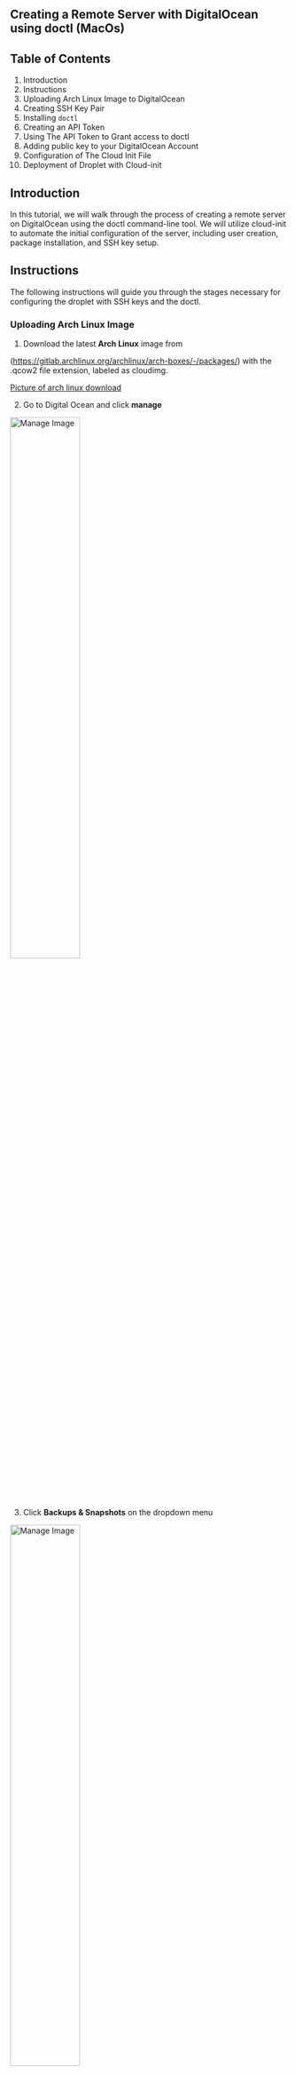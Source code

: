 ## Creating a Remote Server with DigitalOcean using doctl (MacOs)

## Table of Contents

1. Introduction
2. Instructions
3. Uploading Arch Linux Image to DigitalOcean
4. Creating SSH Key Pair 
5. Installing ```doctl```
6. Creating an API Token
7. Using The API Token to Grant access to doctl
8. Adding public key to your DigitalOcean Account 
9. Configuration of The Cloud Init File
10. Deployment of Droplet with Cloud-init

## Introduction

In this tutorial, we will walk through the process of creating a remote server on DigitalOcean using the doctl command-line tool. We will utilize cloud-init to automate the initial configuration of the server, including user creation, package installation, and SSH key setup.

## Instructions

The following instructions will guide you through the stages necessary for configuring the droplet with SSH keys and the doctl.


### Uploading Arch Linux Image 

1. Download the latest **Arch Linux** image from 

(https://gitlab.archlinux.org/archlinux/arch-boxes/-/packages/) with the .qcow2 file extension, labeled as cloudimg. 

[Picture of arch linux download](./pictures/arch.png) 

2. Go to Digital Ocean and click **manage**

<img src="pictures/manage.png" alt="Manage Image" style="width:50%;">

3. Click **Backups & Snapshots** on the dropdown menu

<img src="pictures/Untitled document (3).png" alt="Manage Image" style="width:50%;">

4. Click **Custom Images**

5. Click **Upload Images** and select Arch Linux Image and open the file

6. Click on **distribution** and select Arch Linux

<img src="pictures/Untitled document (4).png" alt="Manage Image" style="width:50%;">

7. Select your closest region

<img src="pictures/Screenshot 2024-09-25 at 10.36.18 PM.png" alt="Manage Image" style="width:50%;">

8. **Click** Upload Image

Your Arch Linux image has been successfully uploaded to DigitalOcean!

### Creating SSH Keys

SSH keys allow you to securley connect to your Droplet, and they are safer than passwords since the private key remains on your computer.
a
1. Open your Terminal 

2. Type ```cd``` to see change to your user home directory

3. Type ```mkdir .ssh``` to create a directory called .ssh 

4. ```cd``` into .ssh to navigate to the newly opened directory. 

(image)


NOTE: Run ls -a to confirm if .ssh has been made.


5. Type ```ssh-keygen -t ed25519 -f ~/.ssh/do-key -C "your email address"``` and **enter** to generate a new SSH key pair 

* ```ssh-keygen``` command generates a SSH key pair

* ```-t ed 25519``` specifies that the Ed25519 is the key type to create, as its known for its security

* ```f ~/.ssh/do-key``` assigns the filename for the private key (do-key) in the .ssh directory; the public key will have the .pub extension by default.

* ```-C``` adds a comment to the key, often for identification, such as your email address.

NOTE: Change "your email address" to your email of choice and you can change do-key name, for example hello-key

6. Press **enter** and type a passphrase or press **enter** for no passphrase

7. Type ```cd .ssh``` then use ```ls``` to confirm your authorized keys

(image)

### Installing DOCTL 

1. Open your Terminal

2. Install Homebrew on your MacOs by copying the following command

``` 
/bin/bash -c "$(curl -fsSL https://raw.githubusercontent.com/Homebrew/install/HEAD/install.sh)"

```
* ```/bin/bash -c....``` downloads and executes HomeBrews installation

3. Once installed, Type and run the following **command**

```
brew install doctl
``` 
* ```Brew install doctl``` command uses Homebrew to install the DigitalOcean command-line tool (doctl).

(image)

4.Type ```doctl version``` once installed to verify the installation

* ```doctl version``` displays the version of doctl that is currently installed and verifies the installation.

![Upload Image](./Pictures/Select%20your%20closes%20region%20and%20Click%20Upload%20Image.jpg)

```doctl``` has been installed successfully!

### Creating an API Token

1. Click API on the left hand side of the Menu on DigitalOcean

(image)

2. Click **Generate New Token**

3. Type a **Token Name**, and give it **full access** then click **Generate Token**

(image)

4. Copy and Paste the **token** in a secure storage, file or server. 

NOTE: A **Generated Token** is only shown once.

Your API token has been created!

### Using The API Token to Grant access to doctl

1. Open terminal 

2. Type the following command 

```doctl auth init --context NAME```

* ```doctl auth init``` initalizes doctl with your API token for authentication

* ```--context NAME``` is a parameter that sets a custom name for the context which will help differentiate between multiple configurations.

NOTE: Change **NAME** to something appropiate

3. Copy and Paste your generated token into the terminal 

4. Press Enter and wait for a green checkmark.

Example: Validating token... ✔

(image)

5. Run ```doctl account get``` to validate that doctl is working successfully

* ```doctl account get``` retrieves and displays information about your DigitalOcean account

(image) 

### Adding public key to your DigitalOcean Account using doctl

1. Copy and paste the following commands to add SSH key to DigitalOcean 

```
doctl compute ssh-key create "My SSH Key" --public-key "$(cat ~/.ssh/do-key.pub)"

``` 

NOTE: Replace "do-key" with the name of your SSH key and "My SSH Key" with your preferred name

* ```doctl compute ssh-key create``` command creates a new SSH key associated with your DigitalOcean account

* ```My SSH Key``` is the name you assign to your SSH key

* ```--public-key "$(cat ~/.ssh/do-key.pub)"``` specifies the public key to be uploaded by reading it from the local file. The $(cat ~/.ssh/do-key.pub) retrieves the contents of your public key file.

2. Press Enter 

(image)

3. Go to DigitalOcean and **click** settings. 

(image)

3. Click security and see if your key is uplodaed

(image)


### Configuration of The Cloud Init File 

1. Copy and Paste the following to **install neovim** 

```
brew install neovim

```

* ```brew install neovim``` installs the Neovim text editor 

2. Type the following command to create a file

```nvim cloud-config.yaml```

* ```nvim cloud-config.yaml``` opens the Neovim editor to create or edit the cloud-config.yaml file.

3. Copy and Paste the following content into the **file**, then pres ```i```for "insert mode"

#cloud-config
users:
  - name: example-user
    shell: /bin/bash
    sudo: ['ALL=(ALL) NOPASSWD:ALL']
    ssh_authorized_keys:
      - <your public SSH Key>
disable_root: true
packages:
  - nginx
runcmd:
  - 'export PUBLIC_IPV4=$(curl -s http://169.254.169.254/metadata/v1/interfaces/public/0/ipv4/address)'
  - 'echo Droplet: $(hostname), IP Address: $PUBLIC_IPV4 > /var/www/html/index.html'

* ```users``` specifies a list of users to create on the system.

* ```name``` defines the username for the newly created user.

* ```shell``` Specifies the default shell for the user.

* ```sudo``` provides the user with unrestricted sudo access.

* ```ssh_authorized_keys``` lists SSH keys that will be authorized for the user.

* ```disable_root true``` prevents root access from SSH to improve security.

* ```packages``` identifies packages to install during the initial boot

4. Change name to your something of your choice

5. Change <your public SSH Key> with your public SSH Key

NOTE: Remove <>

(image)

6. Press ```esc``` to exit Insert Mode and type ```:wq``` to save and exit nvim

(image)

### Deployment of Droplet with Cloud-init

1. Open Terminal 

2. Copy the following command, then locate your key ID

``` 
doctl compute ssh-key list 

```

* ```doctl compute ssh-key list``` lists all the SSH keys associated with your DigitalOcean account which will allow you to find the ID for your newly added key.

3. Use the command below to check list of image

```
doctl compute image list-user

```

* ```doctl compute image list-user``` retrieves a list of images that you have uploaded to your account.

NOTE: Search for Arch Linux 

4. **Run** the followig command to create your droplet

``` 
doctl compute droplet create --image 165064169 --size s-1vcpu-1gb --region sfo3 --ssh-keys < git-user > --user-data-file < path-to-your-cloud-init-file > --wait first-droplet 
 
```
* ```doctl compute droplet create``` command initiates the creation of a new Droplet in your DigitalOcean account.

* ```--image YOUR_IMAGE_ID``` specifies the ID of the image you wish to use for the Droplet.

* ```--size s-1vcpu-1gb``` defines the resources allocated to your Droplet, including CPU and memory.

* ```--region sfo3``` indicates the data center region where the Droplet will be hosted.

* ```--ssh-keys YOUR_SSH_KEY_ID``` provides the ID of the SSH key to use for access.

* ```--user-data-file PATH_TO_YOUR_CLOUD_INIT_FILE``` points to the cloud-init file for initial configuration.

* ```--wait first-droplet``` tells the command to wait until the Droplet is fully deployed before proceeding.

NOTE: Change < git-user > with your ID number from Deployment of Droplet with Cloud-init

Replace < path-to-your-cloud-init-file > to the path of your cloud-config.yaml file

(image)

5. Press Enter 

NOTE: This command may take a minute

(image)

6. Copy and Paste the following command to verify if it worked

``` 
doctl compute droplet list

```
* ```doctl compute droplet list``` lists all the Droplets associated with your account which will allow you to verify your new Droplet.

7. Type the following command to connect to your droplet

``` ssh -i < /path/to/private-key > username@your-droplet-ip ```

NOTE: if ``` [Example@your-droplet ~]$ ``` appears you have successfully connected to your droplet 

Your Droplet has been successfully created!

### References

How to add SSH public keys to Digitalocean teams. DigitalOcean Documentation. (n.d.-b). https://docs.digitalocean.com/platform/teams/upload-ssh-keys/ 

Markdown guide. Markdown Guide. (n.d.). https://www.markdownguide.org/ 

Pandiyan, D. (2024, July 27). Installing Neovim in macos. Dinesh Pandiyan. https://dineshpandiyan.com/blog/install-neovim-macos/ 

How to automate droplet setup with cloud-init. DigitalOcean Documentation. (n.d.). https://docs.digitalocean.com/products/droplets/how-to/automate-setup-with-cloud-init/ 

How to create a personal access token. DigitalOcean Documentation. (n.d.-b). https://docs.digitalocean.com/reference/api/create-personal-access-token/ 

How to install and configure doctl. DigitalOcean Documentation. (n.d.-c). https://docs.digitalocean.com/reference/doctl/how-to/install/ 

McNinch, N. 2420-notes/week-two.md GITLAB. GitLab. (n.d.). https://gitlab.com/cit2420/2420-notes-f24/-/blob/main/2420-notes/week-two.md 

Doctl compute droplet create. DigitalOcean Documentation. (n.d.-a). https://docs.digitalocean.com/reference/doctl/reference/compute/droplet/create/ 

Install Homebrew · mac install guide · 2024. Install Guide Â· Mac. (2024, May 18). https://mac.install.guide/homebrew/3 























